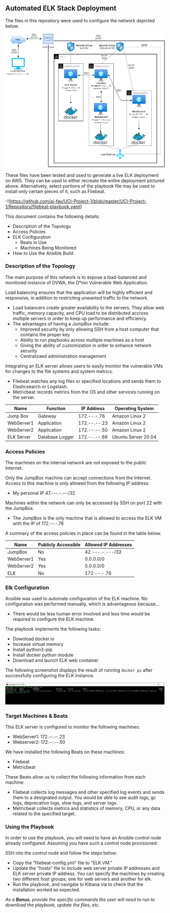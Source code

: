 ## Automated ELK Stack Deployment

The files in this repository were used to configure the network depicted below.

![AWSCloudELK](https://github.com/aj-fay/UCI-Project-1/blob/master/UCI-Project-1/Images/AWSCloud.drawio%20(1).png)

These files have been tested and used to generate a live ELK deployment on AWS. They can be used to either recreate the entire deployment 
pictured above. Alternatively, select portions of the playbook file may be used to install only certain pieces of it, such as Filebeat.

  -!(https://github.com/aj-fay/UCI-Project-1/blob/master/UCI-Project-1/Repository/filebeat-playbook.yaml)

This document contains the following details:
- Description of the Topologu
- Access Policies
- ELK Configuration
  - Beats in Use
  - Machines Being Monitored
- How to Use the Ansible Build


### Description of the Topology

The main purpose of this network is to expose a load-balanced and monitored instance of DVWA, the D*mn Vulnerable Web Application.

Load balancing ensures that the application will be highly efficient and responsive, in addition to restricting unwanted traffic to 
the network.
- Load balancers create greater availability to the servers. They allow web traffic, memory capacity, and CPU load to be
  distributed accross multiple servers in order to keep up performance and efficiency.
- The advantages of having a JumpBox include:
  - Improved security by only allowing SSH from a host computer that contains the proper key
  - Ability to run playbooks across multiple machines as a host
  - Giving the ability of customization in order to enhance network security
  - Centralizaed administration management

Integrating an ELK server allows users to easily monitor the vulnerable VMs for changes to the file systems and system metrics.
- Filebeat watches any log files or specified locations and sends them to Elasticsearch or Logstash.
- Metricbeat records metrics from the OS and other services running on the server.


| Name       | Function        | IP Address   | Operating System    |
|------------|-----------------|--------------|---------------------|
| Jump Box   | Gateway         | 172.--.-.76  | Amazon Linux 2      |
| WebServer1 | Application     | 172.--.--.23 | Amazon Linux 2      |
| WebServer2 | Application     | 172.--.--.50 | Amazon Linux 2      |
| ELK Server | Database Logger | 172.--.--.66 | Ubuntu Server 20.04 |

### Access Policies

The machines on the internal network are not exposed to the public Internet. 

Only the JumpBox machine can accept connections from the Internet. Access to this machine is only allowed from the following IP address:
- My personal IP 47.---.-.---/32

Machines within the network can only be accessed by SSH on port 22 with the JumpBox.
- The JumpBox is the only machine that is allowed to access the ELK VM with the IP of 172.--.-.76

A summary of the access policies in place can be found in the table below.

| Name       | Publicly Accessible | Allowed IP Addresses |
|------------|---------------------|----------------------|
| JumpBox    |          No         |    42.---.-.---/32   |
| WebServer1 |         Yes         |       0.0.0.0/0      |
| WebServer2 |         Yes         |       0.0.0.0/0      |
| ELK        |          No         |      172.--.-.76     |

### Elk Configuration

Ansible was used to automate configuration of the ELK machine. No configuration was performed manually, which is advantageous because...
- There would be less human error involved and less time would be required to configure the ELK machine.

The playbook implements the following tasks:
- Download docker.io
- Increase virtual memory
- Install python3-pip
- Install docker python module
- Download and launch ELK web container

The following screenshot displays the result of running `docker ps` after successfully configuring the ELK instance.

![ELK-dockerps](https://github.com/aj-fay/UCI-Project-1/blob/master/UCI-Project-1/Images/ELK-dockerps.png)

### Target Machines & Beats
This ELK server is configured to monitor the following machines:
- WebServer1: 172.--.--.23
- Webserver2: 172.--.--.50

We have installed the following Beats on these machines:
- Filebeat
- Metricbeat

These Beats allow us to collect the following information from each machine:
- Filebeat collects log messages and other specified log events and sends them to a designated output. You would be able to see audit
  logs, gc logs, deprecation logs, slow logs, and server logs.
- Metricbeat collects metrics and statistics of memory, CPU, or any data related to the specified target.

### Using the Playbook
In order to use the playbook, you will need to have an Ansible control node already configured. Assuming you have such a control node
provisioned: 

SSH into the control node and follow the steps below:
- Copy the "filebeat-config.yml" file to "ELK VM."
- Update the "hosts" file to include web server private IP addresses and ELK server private IP address. You can specify the machines by
  creating two different host groups; one for web servers and another for elk.
- Run the playbook, and navigate to Kibana via <ELK public IP:5601> to check that the installation worked as expected.


_As a **Bonus**, provide the specific commands the user will need to run to download the playbook, update the files, etc._
